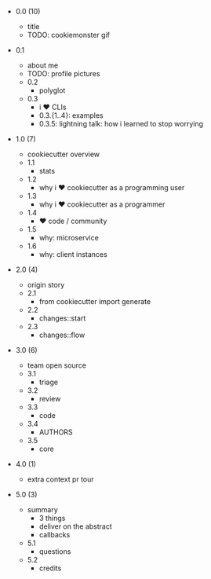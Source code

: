 - 0.0 (10)
  - title
  - TODO: cookiemonster gif
- 0.1
  - about me
  - TODO: profile pictures
  - 0.2
    - polyglot
  - 0.3
    - i :heart: CLIs
    - 0.3.{1..4}: examples 
    - 0.3.5: lightning talk: how i learned to stop worrying

- 1.0 (7)
  - cookiecutter overview
  - 1.1
    - stats
  - 1.2
    - why i :heart: cookiecutter as a programming user
  - 1.3
    - why i :heart: cookiecutter as a programmer
  - 1.4
    - :heart: code / community
  - 1.5
    - why: microservice
  - 1.6
    - why: client instances

- 2.0 (4)
  - origin story
  - 2.1
    - from cookiecutter import generate 
  - 2.2
    - changes::start
  - 2.3
    - changes::flow

- 3.0 (6)
  - team open source
  - 3.1
    - triage
  - 3.2
    - review
  - 3.3
    - code
  - 3.4
    - AUTHORS
  - 3.5
    - core

- 4.0 (1)
  - extra context pr tour

- 5.0 (3)
  - summary
      - 3 things
      - deliver on the abstract
      - callbacks
  - 5.1
    - questions
  - 5.2
    - credits

